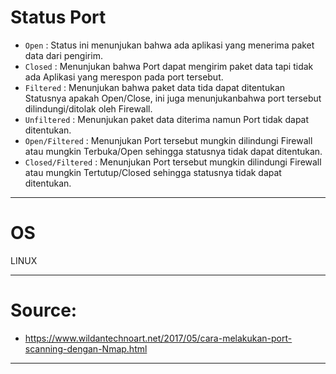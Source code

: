 # Status Port

- `Open` : Status ini menunjukan bahwa ada aplikasi yang menerima paket data dari pengirim.
- `Closed` : Menunjukan bahwa Port dapat mengirim paket data tapi tidak ada Aplikasi yang merespon pada port tersebut.
- `Filtered` : Menunjukan bahwa paket data tida dapat ditentukan Statusnya apakah Open/Close, ini juga menunjukanbahwa port tersebut dilindungi/ditolak oleh Firewall.
- `Unfiltered` : Menunjukan paket data diterima namun Port tidak dapat ditentukan.
- `Open/Filtered` : Menunjukan Port tersebut mungkin dilindungi Firewall atau mungkin Terbuka/Open sehingga statusnya tidak dapat ditentukan.
- `Closed/Filtered` : Menunjukan Port tersebut mungkin dilindungi Firewall atau mungkin Tertutup/Closed sehingga statusnya tidak dapat ditentukan.

-----------------------------------------------------------------------------------------------------------------------------------------------------------
# OS
LINUX

------------------------------------------------------------
# Source:
- https://www.wildantechnoart.net/2017/05/cara-melakukan-port-scanning-dengan-Nmap.html

-------------------------------------------------------------
